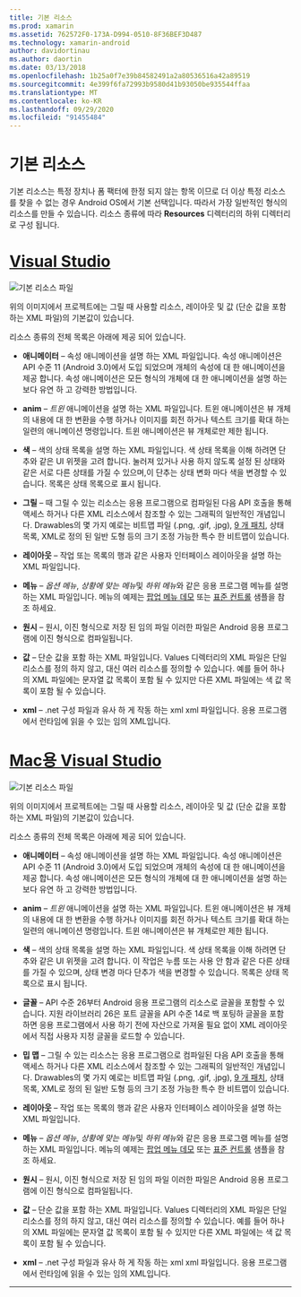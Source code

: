 ```yaml
---
title: 기본 리소스
ms.prod: xamarin
ms.assetid: 762572F0-173A-D994-0510-8F36BEF3D487
ms.technology: xamarin-android
author: davidortinau
ms.author: daortin
ms.date: 03/13/2018
ms.openlocfilehash: 1b25a0f7e39b84582491a2a80536516a42a89519
ms.sourcegitcommit: 4e399f6fa72993b9580d41b93050be935544ffaa
ms.translationtype: MT
ms.contentlocale: ko-KR
ms.lasthandoff: 09/29/2020
ms.locfileid: "91455484"
---
```

# <a name="default-resources"></a>기본 리소스

기본 리소스는 특정 장치나 폼 팩터에 한정 되지 않는 항목 이므로 더 이상 특정 리소스를 찾을 수 없는 경우 Android OS에서 기본 선택입니다. 따라서 가장 일반적인 형식의 리소스를 만들 수 있습니다. 리소스 종류에 따라 **Resources** 디렉터리의 하위 디렉터리로 구성 됩니다.

# <a name="visual-studio"></a>[Visual Studio](#tab/windows)

![기본 리소스 파일](default-resources-images/01-resource-files-vs.png)

위의 이미지에서 프로젝트에는 그릴 때 사용할 리소스, 레이아웃 및 값 (단순 값을 포함 하는 XML 파일)의 기본값이 있습니다.

리소스 종류의 전체 목록은 아래에 제공 되어 있습니다.

- **애니메이터** &ndash; 속성 애니메이션을 설명 하는 XML 파일입니다.
   속성 애니메이션은 API 수준 11 (Android 3.0)에서 도입 되었으며 개체의 속성에 대 한 애니메이션을 제공 합니다. 속성 애니메이션은 모든 형식의 개체에 대 한 애니메이션을 설명 하는 보다 유연 하 고 강력한 방법입니다.

- **anim** &ndash; *트윈* 애니메이션을 설명 하는 XML 파일입니다. 트윈 애니메이션은 뷰 개체의 내용에 대 한 변환을 수행 하거나 이미지를 회전 하거나 텍스트 크기를 확대 하는 일련의 애니메이션 명령입니다. 트윈 애니메이션은 뷰 개체로만 제한 됩니다.

- **색** &ndash; 색의 상태 목록을 설명 하는 XML 파일입니다. 색 상태 목록을 이해 하려면 단추와 같은 UI 위젯을 고려 합니다.
   눌러져 있거나 사용 하지 않도록 설정 된 상태와 같은 서로 다른 상태를 가질 수 있으며,이 단추는 상태 변화 마다 색을 변경할 수 있습니다. 목록은 상태 목록으로 표시 됩니다.

- **그릴** &ndash; 때 그릴 수 있는 리소스는 응용 프로그램으로 컴파일된 다음 API 호출을 통해 액세스 하거나 다른 XML 리소스에서 참조할 수 있는 그래픽의 일반적인 개념입니다.
   Drawables의 몇 가지 예로는 비트맵 파일 (.png, .gif, .jpg), [9 개 패치](https://developer.android.com/guide/topics/graphics/2d-graphics.html#nine-patch), 상태 목록, XML로 정의 된 일반 도형 등의 크기 조정 가능한 특수 한 비트맵이 있습니다.

- **레이아웃** &ndash; 작업 또는 목록의 행과 같은 사용자 인터페이스 레이아웃을 설명 하는 XML 파일입니다.

- **메뉴** &ndash; *옵션 메뉴*, *상황에 맞는 메뉴*및 *하위 메뉴*와 같은 응용 프로그램 메뉴를 설명 하는 XML 파일입니다. 메뉴의 예제는 [팝업 메뉴 데모](/samples/xamarin/monodroid-samples/popupmenudemo) 또는 [표준 컨트롤](/samples/xamarin/mobile-samples/standardcontrols/) 샘플을 참조 하세요.

- **원시** &ndash; 원시, 이진 형식으로 저장 된 임의 파일 이러한 파일은 Android 응용 프로그램에 이진 형식으로 컴파일됩니다.

- **값** &ndash; 단순 값을 포함 하는 XML 파일입니다. Values 디렉터리의 XML 파일은 단일 리소스를 정의 하지 않고, 대신 여러 리소스를 정의할 수 있습니다. 예를 들어 하나의 XML 파일에는 문자열 값 목록이 포함 될 수 있지만 다른 XML 파일에는 색 값 목록이 포함 될 수 있습니다.

- **xml** &ndash; .net 구성 파일과 유사 하 게 작동 하는 xml xml 파일입니다. 응용 프로그램에서 런타임에 읽을 수 있는 임의 XML입니다.

# <a name="visual-studio-for-mac"></a>[Mac용 Visual Studio](#tab/macos)

![기본 리소스 파일](default-resources-images/01-resource-files-xs.png)

위의 이미지에서 프로젝트에는 그릴 때 사용할 리소스, 레이아웃 및 값 (단순 값을 포함 하는 XML 파일)의 기본값이 있습니다.

리소스 종류의 전체 목록은 아래에 제공 되어 있습니다.

- **애니메이터** &ndash; 속성 애니메이션을 설명 하는 XML 파일입니다.
   속성 애니메이션은 API 수준 11 (Android 3.0)에서 도입 되었으며 개체의 속성에 대 한 애니메이션을 제공 합니다. 속성 애니메이션은 모든 형식의 개체에 대 한 애니메이션을 설명 하는 보다 유연 하 고 강력한 방법입니다.

- **anim** &ndash; *트윈* 애니메이션을 설명 하는 XML 파일입니다. 트윈 애니메이션은 뷰 개체의 내용에 대 한 변환을 수행 하거나 이미지를 회전 하거나 텍스트 크기를 확대 하는 일련의 애니메이션 명령입니다. 트윈 애니메이션은 뷰 개체로만 제한 됩니다.

- **색** &ndash; 색의 상태 목록을 설명 하는 XML 파일입니다. 색 상태 목록을 이해 하려면 단추와 같은 UI 위젯을 고려 합니다.
   이 작업은 누름 또는 사용 안 함과 같은 다른 상태를 가질 수 있으며, 상태 변경 마다 단추가 색을 변경할 수 있습니다. 목록은 상태 목록으로 표시 됩니다.

- **글꼴** &ndash; API 수준 26부터 Android 응용 프로그램의 리소스로 글꼴을 포함할 수 있습니다. 지원 라이브러리 26은 포트 글꼴을 API 수준 14로 백 포팅하 글꼴을 포함 하면 응용 프로그램에서 사용 하기 전에 자산으로 가져올 필요 없이 XML 레이아웃에서 직접 사용자 지정 글꼴을 로드할 수 있습니다.

- **밉 맵** &ndash; 그릴 수 있는 리소스는 응용 프로그램으로 컴파일된 다음 API 호출을 통해 액세스 하거나 다른 XML 리소스에서 참조할 수 있는 그래픽의 일반적인 개념입니다.
   Drawables의 몇 가지 예로는 비트맵 파일 (.png, .gif, .jpg), [9 개 패치](https://developer.android.com/guide/topics/graphics/2d-graphics.html#nine-patch), 상태 목록, XML로 정의 된 일반 도형 등의 크기 조정 가능한 특수 한 비트맵이 있습니다.

- **레이아웃** &ndash; 작업 또는 목록의 행과 같은 사용자 인터페이스 레이아웃을 설명 하는 XML 파일입니다.

- **메뉴** &ndash; *옵션 메뉴*, *상황에 맞는 메뉴*및 *하위 메뉴*와 같은 응용 프로그램 메뉴를 설명 하는 XML 파일입니다. 메뉴의 예제는 [팝업 메뉴 데모](/samples/xamarin/monodroid-samples/popupmenudemo) 또는 [표준 컨트롤](/samples/xamarin/mobile-samples/standardcontrols/) 샘플을 참조 하세요.

- **원시** &ndash; 원시, 이진 형식으로 저장 된 임의 파일 이러한 파일은 Android 응용 프로그램에 이진 형식으로 컴파일됩니다.

- **값** &ndash; 단순 값을 포함 하는 XML 파일입니다. Values 디렉터리의 XML 파일은 단일 리소스를 정의 하지 않고, 대신 여러 리소스를 정의할 수 있습니다. 예를 들어 하나의 XML 파일에는 문자열 값 목록이 포함 될 수 있지만 다른 XML 파일에는 색 값 목록이 포함 될 수 있습니다.

- **xml** &ndash; .net 구성 파일과 유사 하 게 작동 하는 xml xml 파일입니다. 응용 프로그램에서 런타임에 읽을 수 있는 임의 XML입니다.

-----